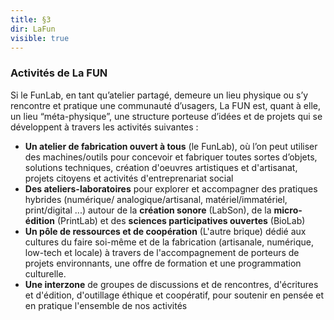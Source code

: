 ```yaml
---
title: §3
dir: LaFun
visible: true
---
```

<!--StartFragment-->

### Activités de La FUN

Si le FunLab, en tant qu’atelier partagé, demeure un lieu physique ou s’y rencontre et pratique une communauté d’usagers, La FUN est, quant à elle, un lieu “méta-physique”, une structure porteuse d’idées et de projets qui se développent à travers les activités suivantes :

* **Un atelier de fabrication ouvert à tous** (le FunLab), où l’on peut utiliser des machines/outils pour concevoir et fabriquer toutes sortes d’objets, solutions techniques, création d'oeuvres artistiques et d'artisanat, projets citoyens et activités d'entreprenariat social
* **Des ateliers-laboratoires** pour explorer et accompagner des pratiques hybrides (numérique/ analogique/artisanal, matériel/immatériel, print/digital ...) autour de la **création sonore** (LabSon), de la **micro-édition** (PrintLab) et des **sciences participatives ouvertes** (BioLab)
* **Un pôle de ressources et de coopération** (L'autre brique) dédié aux cultures du faire soi-même et de la fabrication (artisanale, numérique, low-tech et locale) à travers de l'accompagnement de porteurs de projets environnants, une offre de formation et une programmation culturelle.
* **Une interzone** de groupes de discussions et de rencontres, d'écritures et d'édition, d'outillage éthique et coopératif, pour soutenir en pensée et en pratique l'ensemble de nos activités

<!--EndFragment-->